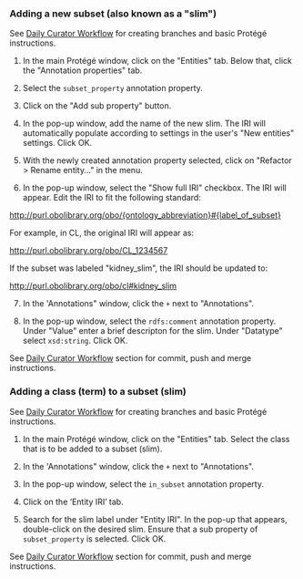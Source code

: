 ### Adding a new subset (also known as a "slim")

See [Daily Curator Workflow](daily-curator-workflow.md) for creating branches and basic Protégé instructions.

1. In the main Protégé window, click on the "Entities" tab. Below that, click the "Annotation properties" tab.

2. Select the `subset_property` annotation property.

3. Click on the "Add sub property" button.

4. In the pop-up window, add the name of the new slim. The IRI will automatically populate according to settings in the user's "New entities" settings. Click OK.

5. With the newly created annotation property selected, click on "Refactor > Rename entity..." in the menu.

6. In the pop-up window, select the "Show full IRI" checkbox. The IRI will appear. 
Edit the IRI to fit the following standard:

http://purl.obolibrary.org/obo/{ontology_abbreviation}#{label_of_subset}


For example, in CL, the original IRI will appear as:

http://purl.obolibrary.org/obo/CL_1234567

If the subset was labeled "kidney_slim", the IRI should be updated to:

http://purl.obolibrary.org/obo/cl#kidney_slim


7. In the 'Annotations" window, click the `+` next to "Annotations".

8. In the pop-up window, select the `rdfs:comment` annotation property. Under "Value" enter a brief descripton for the slim. Under "Datatype" select `xsd:string`. Click OK.


See [Daily Curator Workflow](daily-curator-workflow.md) section for commit, push and merge instructions.

### Adding a class (term) to a subset (slim)

See [Daily Curator Workflow](daily-curator-workflow.md) for creating branches and basic Protégé instructions.

1. In the main Protégé window, click on the "Entities" tab. Select the class that is to be added to a subset (slim).

2. In the 'Annotations" window, click the `+` next to "Annotations".

4. In the pop-up window, select the `in_subset` annotation property.

5. Click on the ‘Entity IRI’ tab.

6. Search for the slim label under "Entity IRI". In the pop-up that appears, double-click on the desired slim. Ensure that a sub property of `subset_property` is selected. Click OK.


See [Daily Curator Workflow](daily-curator-workflow.md) section for commit, push and merge instructions.